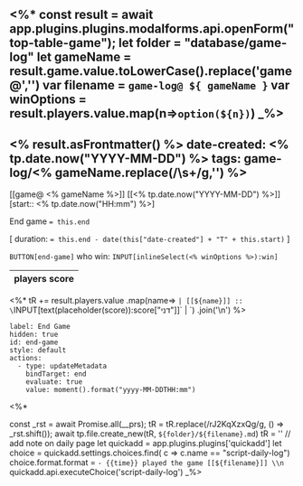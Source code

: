 <%*
 const result = await app.plugins.plugins.modalforms.api.openForm("top-table-game");
 let folder = "database/game-log"
 let gameName = result.game.value.toLowerCase().replace('game@','')
 var filename = `game-log@ ${ gameName }`
var winOptions =  result.players.value.map(n=>`option(${n})`)
 _%>
---
<% result.asFrontmatter() %>
date-created: <% tp.date.now("YYYY-MM-DD") %>
tags: game-log/<% gameName.replace(/\s+/g,'') %>
---
[[game@ <% gameName %>]] [[<% tp.date.now("YYYY-MM-DD") %>]] [start:: <% tp.date.now("HH:mm") %>]  

End game `= this.end`
 
[ duration: `= this.end - date(this["date-created"] + "T" + this.start)` ]

 `BUTTON[end-game]` who win: `INPUT[inlineSelect(<% winOptions %>):win]`

| players score |
|---|
<%*
tR += result.players.value
.map(name=> `| [[${name}]] :: \`INPUT[text(placeholder(score)):score["דני"]]\` | `)
    .join('\n')
%>

```meta-bind-button
label: End Game
hidden: true
id: end-game
style: default
actions:
  - type: updateMetadata
    bindTarget: end
    evaluate: true
    value: moment().format("yyyy-MM-DDTHH:mm")
```

<%*

const _rst = await Promise.all(__prs);
tR = tR.replace(/rJ2KqXzxQg/g, () => _rst.shift());
await tp.file.create_new(tR, `${folder}/${filename}.md`)
tR = ''
// add note on daily page
let quickadd = app.plugins.plugins['quickadd']
let choice = quickadd.settings.choices.find( c => c.name == "script-daily-log")
choice.format.format = `- {{time}} played the game [[${filename}]] \\n`
quickadd.api.executeChoice('script-daily-log')
_%>